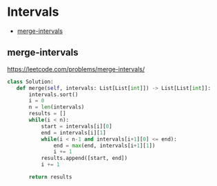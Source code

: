 # Intervals

+ [merge-intervals](#merge-intervals)

## merge-intervals

 https://leetcode.com/problems/merge-intervals/ 

 ```python
class Solution:
    def merge(self, intervals: List[List[int]]) -> List[List[int]]:
        intervals.sort()
        i = 0
        n = len(intervals)
        results = []
        while(i < n):
            start = intervals[i][0]
            end = intervals[i][1]
            while(i < n-1 and intervals[i+1][0] <= end):
                end = max(end, intervals[i+1][1])
                i += 1
            results.append([start, end])
            i += 1

        return results
 ```